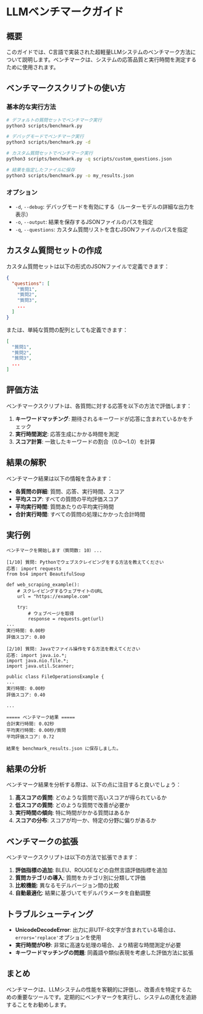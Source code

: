 # LLMベンチマークガイド

## 概要

このガイドでは、C言語で実装された超軽量LLMシステムのベンチマーク方法について説明します。ベンチマークは、システムの応答品質と実行時間を測定するために使用されます。

## ベンチマークスクリプトの使い方

### 基本的な実行方法

```bash
# デフォルトの質問セットでベンチマーク実行
python3 scripts/benchmark.py

# デバッグモードでベンチマーク実行
python3 scripts/benchmark.py -d

# カスタム質問セットでベンチマーク実行
python3 scripts/benchmark.py -q scripts/custom_questions.json

# 結果を指定したファイルに保存
python3 scripts/benchmark.py -o my_results.json
```

### オプション

- `-d`, `--debug`: デバッグモードを有効にする（ルーターモデルの詳細な出力を表示）
- `-o`, `--output`: 結果を保存するJSONファイルのパスを指定
- `-q`, `--questions`: カスタム質問リストを含むJSONファイルのパスを指定

## カスタム質問セットの作成

カスタム質問セットは以下の形式のJSONファイルで定義できます：

```json
{
  "questions": [
    "質問1",
    "質問2",
    "質問3",
    ...
  ]
}
```

または、単純な質問の配列としても定義できます：

```json
[
  "質問1",
  "質問2",
  "質問3",
  ...
]
```

## 評価方法

ベンチマークスクリプトは、各質問に対する応答を以下の方法で評価します：

1. **キーワードマッチング**: 期待されるキーワードが応答に含まれているかをチェック
2. **実行時間測定**: 応答生成にかかる時間を測定
3. **スコア計算**: 一致したキーワードの割合（0.0〜1.0）を計算

## 結果の解釈

ベンチマーク結果は以下の情報を含みます：

- **各質問の詳細**: 質問、応答、実行時間、スコア
- **平均スコア**: すべての質問の平均評価スコア
- **平均実行時間**: 質問あたりの平均実行時間
- **合計実行時間**: すべての質問の処理にかかった合計時間

## 実行例

```
ベンチマークを開始します（質問数: 10）...

[1/10] 質問: Pythonでウェブスクレイピングをする方法を教えてください
応答: import requests
from bs4 import BeautifulSoup

def web_scraping_example():
    # スクレイピングするウェブサイトのURL
    url = "https://example.com"

    try:
        # ウェブページを取得
        response = requests.get(url)
...
実行時間: 0.00秒
評価スコア: 0.80

[2/10] 質問: Javaでファイル操作をする方法を教えてください
応答: import java.io.*;
import java.nio.file.*;
import java.util.Scanner;

public class FileOperationsExample {
...
実行時間: 0.00秒
評価スコア: 0.40

...

===== ベンチマーク結果 =====
合計実行時間: 0.02秒
平均実行時間: 0.00秒/質問
平均評価スコア: 0.72

結果を benchmark_results.json に保存しました。
```

## 結果の分析

ベンチマーク結果を分析する際は、以下の点に注目すると良いでしょう：

1. **高スコアの質問**: どのような質問で高いスコアが得られているか
2. **低スコアの質問**: どのような質問で改善が必要か
3. **実行時間の傾向**: 特に時間がかかる質問はあるか
4. **スコアの分布**: スコアが均一か、特定の分野に偏りがあるか

## ベンチマークの拡張

ベンチマークスクリプトは以下の方法で拡張できます：

1. **評価指標の追加**: BLEU、ROUGEなどの自然言語評価指標を追加
2. **質問カテゴリの導入**: 質問をカテゴリ別に分類して評価
3. **比較機能**: 異なるモデルバージョン間の比較
4. **自動最適化**: 結果に基づいてモデルパラメータを自動調整

## トラブルシューティング

- **UnicodeDecodeError**: 出力に非UTF-8文字が含まれている場合は、`errors='replace'`オプションを使用
- **実行時間が0秒**: 非常に高速な処理の場合、より精密な時間測定が必要
- **キーワードマッチングの問題**: 同義語や類似表現を考慮した評価方法に拡張

## まとめ

ベンチマークは、LLMシステムの性能を客観的に評価し、改善点を特定するための重要なツールです。定期的にベンチマークを実行し、システムの進化を追跡することをお勧めします。